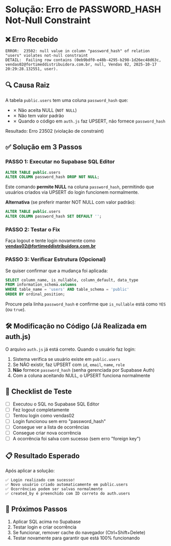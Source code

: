 # Solução: Erro de PASSWORD_HASH Not-Null Constraint

## ❌ Erro Recebido

```
ERROR:  23502: null value in column "password_hash" of relation "users" violates not-null constraint
DETAIL:  Failing row contains (0eb9bdf0-e48b-4295-b298-1d26ec48d63c, vendas02@fortimeddistribuidora.com.br, null, Vendas 02, 2025-10-17 20:29:28.132551, user).
```

## 🔍 Causa Raiz

A tabela `public.users` tem uma coluna `password_hash` que:
- ✗ Não aceita NULL (`NOT NULL`)
- ✗ Não tem valor padrão
- ✗ Quando o código em `auth.js` faz UPSERT, não fornece `password_hash`

Resultado: Erro 23502 (violação de constraint)

## ✅ Solução em 3 Passos

### **PASSO 1: Executar no Supabase SQL Editor**

```sql
ALTER TABLE public.users
ALTER COLUMN password_hash DROP NOT NULL;
```

Este comando **permite NULL** na coluna `password_hash`, permitindo que usuários criados via UPSERT do login funcionem normalmente.

**Alternativa** (se preferir manter NOT NULL com valor padrão):
```sql
ALTER TABLE public.users
ALTER COLUMN password_hash SET DEFAULT '';
```

### **PASSO 2: Testar o Fix**

Faça logout e tente login novamente como **vendas02@fortimeddistribuidora.com.br**

### **PASSO 3: Verificar Estrutura (Opcional)**

Se quiser confirmar que a mudança foi aplicada:
```sql
SELECT column_name, is_nullable, column_default, data_type 
FROM information_schema.columns 
WHERE table_name = 'users' AND table_schema = 'public'
ORDER BY ordinal_position;
```

Procure pela linha `password_hash` e confirme que `is_nullable` está como `YES` (ou `true`).

## 🛠️ Modificação no Código (Já Realizada em auth.js)

O arquivo `auth.js` já está correto. Quando o usuário faz login:

1. Sistema verifica se usuário existe em `public.users`
2. Se NÃO existir, faz UPSERT com `id`, `email`, `name`, `role`
3. **Não** fornece `password_hash` (senha gerenciada por Supabase Auth)
4. Com a coluna aceitando NULL, o UPSERT funciona normalmente

## 🧪 Checklist de Teste

- [ ] Executou o SQL no Supabase SQL Editor
- [ ] Fez logout completamente
- [ ] Tentou login como vendas02
- [ ] Login funcionou sem erro "password_hash"
- [ ] Consegue ver a lista de ocorrências
- [ ] Consegue criar nova ocorrência
- [ ] A ocorrência foi salva com sucesso (sem erro "foreign key")

## 📋 Resultado Esperado

Após aplicar a solução:

```
✅ Login realizado com sucesso!
✅ Novo usuário criado automaticamente em public.users
✅ Ocorrências podem ser salvas normalmente
✅ created_by é preenchido com ID correto do auth.users
```

## 🚀 Próximos Passos

1. Aplicar SQL acima no Supabase
2. Testar login e criar ocorrência
3. Se funcionar, remover cache do navegador (Ctrl+Shift+Delete)
4. Testar novamente para garantir que está 100% funcionando
